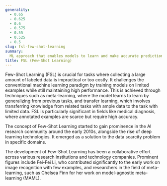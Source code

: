 ```yaml
---
generality:
  - 0.65
  - 0.625
  - 0.6
  - 0.575
  - 0.55
  - 0.525
  - 0.5
slug: fsl-few-shot-learning
summary:
  ML approach that enables models to learn and make accurate predictions from a very small dataset.
title: FSL (Few-Shot Learning)
---
```


Few-Shot Learning (FSL) is crucial for tasks where collecting a large amount of labeled data is impractical or too costly. It challenges the conventional machine learning paradigm by training models on limited examples while still maintaining high performance. This is achieved through techniques such as meta-learning, where the model learns to learn by generalizing from previous tasks, and transfer learning, which involves transferring knowledge from related tasks with ample data to the task with limited data. FSL is particularly significant in fields like medical diagnosis, where annotated examples are scarce but require high accuracy.

The concept of Few-Shot Learning started to gain prominence in the AI research community around the early 2010s, alongside the rise of deep learning technologies. It emerged as a solution to the data scarcity problem in specific domains.

The development of Few-Shot Learning has been a collaborative effort across various research institutions and technology companies. Prominent figures include Fei-Fei Li, who contributed significantly to the early work on image recognition with few examples, and researchers in the field of meta-learning, such as Chelsea Finn for her work on model-agnostic meta-learning (MAML).

